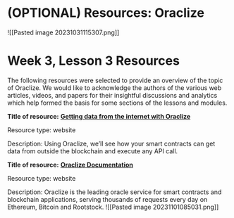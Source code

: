 # (OPTIONAL) Resources: Oraclize

![[Pasted image 20231031115307.png]]

# Week 3, Lesson 3 Resources

The following resources were selected to provide an overview of the topic of Oraclize. We would like to acknowledge the authors of the various web articles, videos, and papers for their insightful discussions and analytics which help formed the basis for some sections of the lessons and modules.

**Title of resource:** [**Getting data from the internet with Oraclize**](https://ethereumdev.io/getting-data-internet-oraclize/)

Resource type: website

Description: Using Oraclize, we’ll see how your smart contracts can get data from outside the blockchain and execute any API call.

**Title of resource:** [**Oraclize Documentation**](https://docs.oraclize.it/)

Resource type: website

Description: Oraclize is the leading oracle service for smart contracts and blockchain applications, serving thousands of requests every day on Ethereum, Bitcoin and Rootstock.
![[Pasted image 20231101085031.png]]